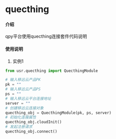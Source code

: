 # quecthing



#### 介绍

qpy平台使用quecthing连接套件代码说明







#### 使用说明

1. 实例1

```python
from usr.quecthing import QuecthingModule

# 输入移远云产品PK
pk = ""  
# 输入移远云产品PS
ps = ""
# 输入移远云平台连接地址
server = ""
# 创建移远云连接对象
quecthing_obj = QuecthingModule(pk, ps, server)
# 初始化连接属性
quecthing_obj.cloudInit()
# 发起注册请求
quecthing_obj.connect()
```

